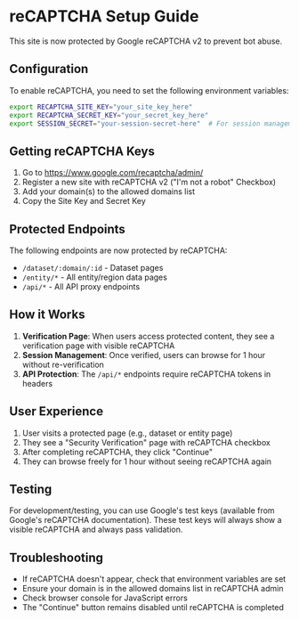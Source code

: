 # reCAPTCHA Setup Guide

This site is now protected by Google reCAPTCHA v2 to prevent bot abuse.

## Configuration

To enable reCAPTCHA, you need to set the following environment variables:

```bash
export RECAPTCHA_SITE_KEY="your_site_key_here"
export RECAPTCHA_SECRET_KEY="your_secret_key_here"
export SESSION_SECRET="your-session-secret-here"  # For session management
```

## Getting reCAPTCHA Keys

1. Go to https://www.google.com/recaptcha/admin/
2. Register a new site with reCAPTCHA v2 ("I'm not a robot" Checkbox)
3. Add your domain(s) to the allowed domains list
4. Copy the Site Key and Secret Key

## Protected Endpoints

The following endpoints are now protected by reCAPTCHA:

- `/dataset/:domain/:id` - Dataset pages
- `/entity/*` - All entity/region data pages
- `/api/*` - All API proxy endpoints

## How it Works

1. **Verification Page**: When users access protected content, they see a verification page with visible reCAPTCHA
2. **Session Management**: Once verified, users can browse for 1 hour without re-verification
3. **API Protection**: The `/api/*` endpoints require reCAPTCHA tokens in headers

## User Experience

1. User visits a protected page (e.g., dataset or entity page)
2. They see a "Security Verification" page with reCAPTCHA checkbox
3. After completing reCAPTCHA, they click "Continue"
4. They can browse freely for 1 hour without seeing reCAPTCHA again

## Testing

For development/testing, you can use Google's test keys (available from Google's reCAPTCHA documentation). These test keys will always show a visible reCAPTCHA and always pass validation.

## Troubleshooting

- If reCAPTCHA doesn't appear, check that environment variables are set
- Ensure your domain is in the allowed domains list in reCAPTCHA admin
- Check browser console for JavaScript errors
- The "Continue" button remains disabled until reCAPTCHA is completed
